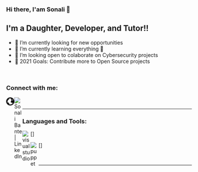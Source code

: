 ### Hi there, I'am Sonali 👋

## I'm a Daughter, Developer, and Tutor!!

- 🔭 I’m currently looking for new opportunities
- 🌱 I’m currently learning everything 🤣
- 👯 I’m looking open to colaborate on Cybersecurity projects
- 🥅 2021 Goals: Contribute more to Open Source projects

</br>

### Connect with me:

[<img align="left" alt="https://sonalibante.github.io/" width="22px" src="https://raw.githubusercontent.com/iconic/open-iconic/master/svg/globe.svg" />][website]
[<img align="left" alt="Sonali Bante | LinkedIn" width="22px" src="https://cdn.jsdelivr.net/npm/simple-icons@v3/icons/linkedin.svg" />][linkedin]

</br>

---

### Languages and Tools:

[<img align="left" alt="visualstudio" width="22px" src="https://cdn.jsdelivr.net/npm/simple-icons@3.13.0/icons/visualstudio.svg" />]

[<img align="left" alt="puppet" width="22px" src="https://cdn.jsdelivr.net/npm/simple-icons@3.13.0/icons/puppet.svg" />]


</br>

---



[website]: https://sonalibante.github.io/
[linkedin]: https://www.linkedin.com/in/sonalibante/

